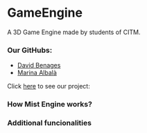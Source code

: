 # GameEngine
A 3D Game Engine made by students of CITM. 

### Our GitHubs:
- [David Benages](https://github.com/Divangus)
- [Marina Albalà](https://github.com/Vizalt)

Click [here](https://github.com/Vizalt/MistEngine) to see our project:

### How Mist Engine works?

### Additional funcionalities

